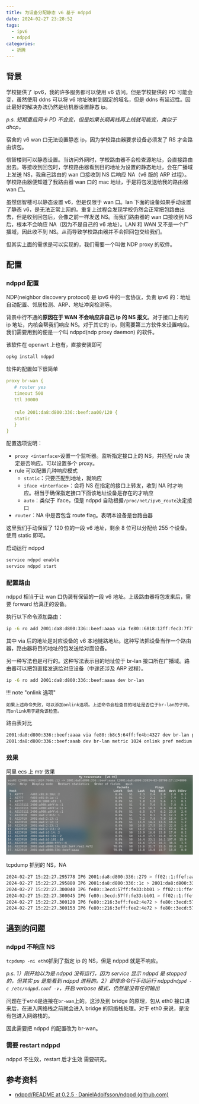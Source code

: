 ```yaml
---
title: 为设备分配静态 v6 基于 ndppd
date: 2024-02-27 23:28:52
tags:
  - ipv6
  - ndppd
categories:
  - 折腾
---
```

## 背景

学校提供了 ipv6，我的许多服务都可以使用 v6 访问。但是学校提供的 PD 可能会变，虽然使用 ddns 可以将 v6 地址映射到固定的域名，但是 ddns 有延迟性。因此最好的解决办法仍然是给机器设置静态 ip。

*p.s. 短期重启网卡 PD 不会变，但是如果长期离线再上线就可能变，类似于 dhcp。*

宿舍的 v6 wan 口无法设置静态 ip，因为学校路由器要求设备必须发了 RS 才会路由该包。

信智楼则可以静态设置。当访问外网时，学校路由器不会检查源地址，会直接路由出去。等接收到回包时，学校路由器看到目的地址为设置的静态地址，会在广播域上发送 NS，我自己路由的 wan 口接收到 NS 后响应 NA（v6 版的 ARP 过程）。学校路由器便知道了我路由器 wan 口的 mac 地址，于是将包发送给我的路由器 wan 口。

虽然信智楼可以静态设置 v6，但是仅限于 wan 口。lan 下面的设备如果手动设置了静态 v6，是无法正常上网的。重复上过程会发现学校仍然会正常把包路由出去，但是收到回包后，会像之前一样发送 NS。而我们路由器的 wan 口接收到 NS 后，根本不会响应 NA（因为不是自己的 v6 地址）。LAN 和 WAN 又不是一个广播域，因此收不到 NS。从而导致学校路由器并不会把回包交给我们。

但其实上面的需求是可以实现的，我们需要一个叫做 NDP proxy 的软件。

<!-- more -->

## 配置

### ndppd 配置

NDP(neighbor discovery protocol) 是 ipv6 中的一套协议，负责 ipv6 的：地址自动配置、邻居检测、ARP、地址冲突检测等。

背景中行不通的**原因在于 WAN 不会响应非自己 ip 的 NS 报文**。对于接口上有的 ip 地址，内核会帮我们响应 NS。对于其它的 ip，则需要第三方软件来设置响应。我们需要用到的便是一个叫 ndppd(ndp proxy daemon) 的软件。

该软件在 openwrt 上也有，直接安装即可

```bash
opkg install ndppd
```

软件的配置如下很简单

```yaml
proxy br-wan {
   # router yes
   timeout 500
   ttl 30000

   rule 2001:da8:d800:336::beef:aa00/120 {
   static
   }
}
```

配置选项说明：

- `proxy <interface>`设置一个监听器。监听指定接口上的 NS，并匹配 rule 决定是否响应。可以设置多个 proxy。
- rule 可以配置几种响应模式
  - `static`：只要匹配到地址，就响应
  - `iface <interface>`：会将 NS 在指定的接口上转发，收到 NA 时才响应。相当于确保指定接口下面该地址设备是存在的才响应
  - `auto`：类似于 iface，但是 ndppd 自动根据`/proc/net/ipv6_route`决定接口
- `router`：NA 中是否包含 route flag。表明本设备是台路由器

这里我们手动保留了 120 位的一段 v6 地址，剩余 8 位可以分配给 255 个设备。使用 static 即可。

启动运行 ndppd

```bash
service ndppd enable
service ndppd start
```

### 配置路由

ndppd 相当于让 wan 口伪装有保留的一段 v6 地址。上级路由器将包发来后，需要 forward 给真正的设备。

执行以下命令添加路由：

```bash
ip -6 ro add 2001:da8:d800:336::beef:aaaa via fe80::6818:12ff:fec3:7f7f dev br-lan
```

其中 via 后的地址是对应设备的 v6 本地链路地址。这种写法把设备当作一个路由器，路由器将目的地址的包发送给对面设备。

另一种写法也是可行的。这种写法表示目的地址位于 br-lan 接口所在广播域。路由器可以把包直接发送给对应设备（中途还涉及 ARP 过程）。

```bash
ip -6 ro add 2001:da8:d800:336::beef:aaaa dev br-lan
```

!!! note "onlink 选项"

    如果上述命令失败，可以添加onlink选项。上述命令会检查目的地址是否位于br-lan的子网，而onlink用于避免该检查。


路由表对比

```bash
2001:da8:d800:336::beef:aaaa via fe80::b8c5:64ff:fe4b:4327 dev br-lan proto static metric 1024 pref medium
2001:da8:d800:336::beef:aaab dev br-lan metric 1024 onlink pref medium
```

### 效果

阿里 ecs 上 mtr 效果
![image.png](https://raw.githubusercontent.com/TheRainstorm/.image-bed/main/20240228001726.png)

tcpdump 抓到的 NS，NA

```bash
2024-02-27 15:22:27.295778 IP6 2001:da8:d800:336::279 > ff02::1:ffef:aaaa: ICMP6, neighbor solicitation, who has 2001:da8:d800:336::beef:aaaa, length 32
2024-02-27 15:22:27.295880 IP6 2001:da8:d800:336::1c > 2001:da8:d800:336::279: ICMP6, neighbor advertisement, tgt is 2001:da8:d800:336::beef:aaaa, length 32
2024-02-27 15:22:27.300040 IP6 fe80::3ecd:57ff:fe33:bb01 > ff02::1:ffef:aaaa: ICMP6, neighbor solicitation, who has 2001:da8:d800:336::beef:aaaa, length 32
2024-02-27 15:22:27.300045 IP6 fe80::3ecd:57ff:fe33:bb01 > ff02::1:ffef:aaaa: ICMP6, neighbor solicitation, who has 2001:da8:d800:336::beef:aaaa, length 32
2024-02-27 15:22:27.300120 IP6 fe80::216:3eff:fee2:4e72 > fe80::3ecd:57ff:fe33:bb01: ICMP6, neighbor advertisement, tgt is 2001:da8:d800:336::beef:aaaa, length 32
2024-02-27 15:22:27.300153 IP6 fe80::216:3eff:fee2:4e72 > fe80::3ecd:57ff:fe33:bb01: ICMP6, neighbor advertisement, tgt is 2001:da8:d800:336::beef:aaaa, length 32
```

## 遇到的问题

### ndppd 不响应 NS

`tcpdump -ni eth0`抓到了指定 ip 的 NS，但是 ndppd 就是不响应。

*p.s. 1）刚开始以为是 ndppd 没有运行，因为 service 显示 ndppd 是 stopped 的，但其实 ps 是能看到 ndppd 进程的。2）即使命令行手动运行 ndppd`ndppd -c /etc/ndppd.conf -v`，开启 verbose 模式，仍然是没有任何输出*

问题在于`eth0`是连接在`br-wan`上的。这涉及到 bridge 的原理，包从 eth0 接口进来后，在进入网络栈之前就会进入 bridge 的网络栈处理。对于 eth0 来说，是没有包进入网络栈的。

因此需要把 ndppd 的配置改为 br-wan。

### 需要 restart ndppd

ndppd 不生效，restart 后才生效
需要研究。

## 参考资料

- [ndppd/README at 0.2.5 · DanielAdolfsson/ndppd (github.com)](https://github.com/DanielAdolfsson/ndppd/blob/0.2.5/README)
